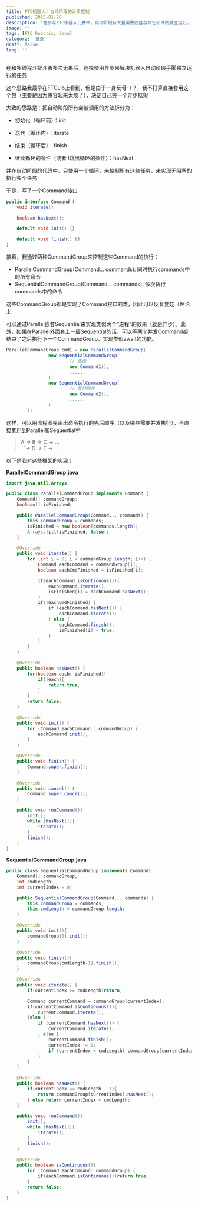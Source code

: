 ```yaml
---
title: FTC机器人：自动阶段的异步控制
published: 2025-01-20
description: '在参与FTC机器人比赛中，自动阶段有大量需要底盘与其它部件的独立运行，通过异步可以较好的处理这种情况'
image: ''
tags: [FTC Robotic, Java]
category: '记录'
draft: false 
lang: ''
---
```


在和多线程斗智斗勇多次无果后，选择使用异步来解决机器人自动阶段手脚独立运行的任务

这个思路我最早在FTCLib上看到，但是由于一身反骨（？，我不打算直接套用这个包（主要是因为兼容起来太烦了），决定自己搓一个异步框架

大致的思路是：把自动阶段所有会被调用的方法拆分为：

+ 初始化（循环前）：init

+ 迭代（循环内）：iterate

+ 结束（循环后）：finish

+ 继续循环的条件（或者 !跳出循环的条件）：hasNext

并在自动阶段的代码中，只使用一个循环，来控制所有这些任务，来实现无阻塞的执行多个任务

于是，写了一个Command接口

```java
public interface Command {
    void iterate();

    boolean hasNext();

    default void init() {}

    default void finish() {}
}
```

接着，我通过两种CommandGroup来控制这些Command的执行：

+ ParallelCommandGroup(Command... commands): 同时执行commands中的所有命令
+ SequentialCommandGroup(Command... commands): 依次执行commands中的命令

这些CommandGroup都是实现了Command接口的类，因此可以反复套娃（理论上

可以通过Parallel嵌套Sequential来实现类似两个“进程”的效果（就是异步）。此外，如果在Parallel外面套上一层Sequential的话，可以等两个并发Command都结束了之后执行下一个CommandGroup，实现类似await的功能。

```java
ParallelCommandGroup cmd1 = new ParallelCommandGroup(
                new SequentialCommandGroup(
                        // 底盘
                    	new Command1(),
                    	......
                ),
                new SequentialCommandGroup(
                        // 其他部件
                    	new Command2(),
                    	......
                )
        );
```

这样，可以用流程图先画出命令执行的先后顺序（以及哪些需要并发执行），再直接套用到Parallel和Sequential中

> A -> B -> C -> ...</br>
> &nbsp;&nbsp;`-> D -> E -> ...


以下是我对这些框架的实现：

**ParallelCommandGroup.java**

```java
import java.util.Arrays;

public class ParallelCommandGroup implements Command {
    Command[] commandGroup;
    boolean[] isFinished;

    public ParallelCommandGroup(Command... commands) {
        this.commandGroup = commands;
        isFinished = new boolean[commands.length];
        Arrays.fill(isFinished, false);
    }

    @Override
    public void iterate() {
        for (int i = 0; i < commandGroup.length; i++) {
            Command eachCommand = commandGroup[i];
            boolean eachCmdFinished = isFinished[i];

            if(eachCommand.isContinuous()){
                eachCommand.iterate();
                isFinished[i] = eachCommand.hasNext();
            }
            if(!eachCmdFinished) {
                if (eachCommand.hasNext()) {
                    eachCommand.iterate();
                } else {
                    eachCommand.finish();
                    isFinished[i] = true;
                }
            }
        }
    }

    @Override
    public boolean hasNext() {
        for(boolean each: isFinished){
            if(!each){
                return true;
            }
        }
        return false;
    }

    @Override
    public void init() {
        for (Command eachCommand : commandGroup) {
            eachCommand.init();
        }
    }

    @Override
    public void finish() {
        Command.super.finish();
    }

    @Override
    public void cancel() {
        Command.super.cancel();
    }

    public void runCommand(){
        init();
        while (hasNext()){
            iterate();
        }
        finish();
    }
}

```

**SequentialCommandGroup.java**

```java
public class SequentialCommandGroup implements Command{
    Command[] commandGroup;
    int cmdLength;
    int currentIndex = 0;

    public SequentialCommandGroup(Command... commands) {
        this.commandGroup = commands;
        this.cmdLength = commandGroup.length;
    }

    @Override
    public void init(){
        commandGroup[0].init();
    }

    @Override
    public void finish(){
        commandGroup[cmdLength-1].finish();
    }

    @Override
    public void iterate() {
        if(currentIndex >= cmdLength)return;

        Command currentCommand = commandGroup[currentIndex];
        if(currentCommand.isContinuous()){
            currentCommand.iterate();
        }else {
            if (currentCommand.hasNext()) {
                currentCommand.iterate();
            } else {
                currentCommand.finish();
                currentIndex += 1;
                if (currentIndex < cmdLength) commandGroup[currentIndex].init();
            }
        }
    }

    @Override
    public boolean hasNext() {
        if(currentIndex == cmdLength - 1){
            return commandGroup[currentIndex].hasNext();
        } else return currentIndex < cmdLength;
    }

    public void runCommand(){
        init();
        while (hasNext()){
            iterate();
        }
        finish();
    }

    @Override
    public boolean isContinuous(){
        for (Command eachCommand: commandGroup) {
            if(eachCommand.isContinuous())return true;
        }
        return false;
    }
}

```


